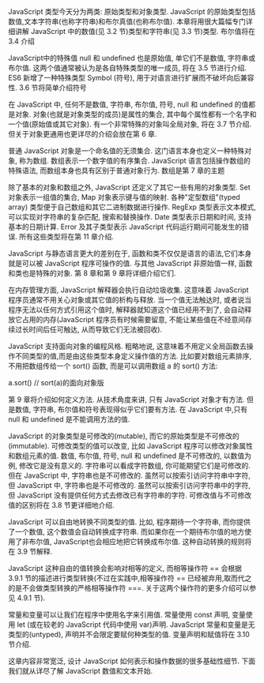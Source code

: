 JavaScript 类型今天分为两类: 原始类型和对象类型. JavaScript 的原始类型包括数值,文本字符串(也称字符串)和布尔真值(也称布尔值). 本章将用很大篇幅专门详细讲解 JavaScript 中的数值(见 3.2 节)类型和字符串(见 3.3 节)类型. 布尔值将在 3.4 介绍

JavaScript中的特殊值 null 和 undefined 也是原始值, 单它们不是数值, 字符串或布尔值. 这两个值通常被认为是各自特殊类型的唯一成员, 将在 3.5 节进行介绍. ES6 新增了一种特殊类型 Symbol (符号), 用于对语言进行扩展而不破坏向后兼容性. 3.6 节将简单介绍符号

在 JavaScript 中, 任何不是数值, 字符串, 布尔值, 符号, null 和 undefined 的值都是对象. 对象(也就是对象类型的成员)是属性的集合, 其中每个属性都有一个名字和一个值(原始值或其它对象). 有一个非常特殊的对象叫全局对象, 将在 3.7 节介绍. 但关于对象更通用也更详尽的介绍会放在第 6 章.

普通 JavaScript 对象是一个命名值的无须集合. 这门语言本身也定义一种特殊对象, 称为数组. 数组表示一个数字值的有序集合. JavaScript 语言包括操作数组的特殊语法, 而数组本身也具有区别于普通对象行为. 数组是第 7 章的主题

除了基本的对象和数组之外, JavaScript 还定义了其它一些有用的对象类型. Set 对象表示一组值的集合, Map 对象表示键与值的映射. 各种"定型数组"(typed array)  类型便于自己数组和其它二进制数据进行操作. RegExp 类型表示文本模式, 可以实现对字符串的复杂匹配, 搜索和替换操作. Date 类型表示日期和时间, 支持基本的日期计算. Error 及其子类型表示 JavaScript 代码运行期间可能发生的错误. 所有这些类型将在第 11 章介绍.

JavaScript 与静态语言更大的差别在于, 函数和类不仅仅是语言的语法,它们本身就是可以被 JavaScript 程序可操作的值. 与其他 JavaScript 非原始值一样, 函数和类也是特殊的对象. 第 8 章和第 9 章将详细介绍它们.

在内存管理方面, JavaScript 解释器会执行自动垃圾收集. 这意味着 JavaScript 程序员通常不用关心对象或其它值的析构与释放. 当一个值无法触达时, 或者说当程序无法以任何方式引用这个值时, 解释器就知道这个值已经用不到了, 会自动释放它占用的内存(JavaScript 程序员有时候需要留意, 不能让某些值在不经意间存续过长时间后任可触达, 从而导致它们无法被回收).

JavaScript  支持面向对象的编程风格. 粗略地说, 这意味着不用定义全局函数去操作不同类型的值,而是由这些类型本身定义操作值的方法. 比如要对数组元素排序, 不用把数组传给一个 sort()  函数, 而是可以调用数组 a 的 sort() 方法:

a.sort()    // sort(a)的面向对象版

第 9 章将介绍如何定义方法. 从技术角度来讲, 只有 JavaScript 对象才有方法.  但是数值, 字符串, 布尔值和符号表现得似乎它们要有方法. 在 JavaScript 中,只有 null 和 undefined 是不能调用方法的值.

JavaScript 的对象类型是可修改的(mutable), 而它的原始类型是不可修改的(immutable). 可修改类型的值可以改变, 比如 JavaScript 程序可以修改对象属性和数组元素的值. 数值, 布尔值, 符号, null 和 undefined 是不可修改的, 以数值为例, 修改它是没有意义的. 字符串可以看成字符数组, 你可能期望它们是可修改的. 但在 JavaScript 中, 字符串也是不可修改的. 虽然可以按索引访问字符串中字符, 但 JavaScript 中, 字符串也是不可修改的. 虽然可以按索引访问字符串中的字符, 但 JavaScript 没有提供任何方式去修改已有字符串的字符. 可修改值与不可修改值的区别将在 3.8 节更详细地介绍.

JavaScript 可以自由地转换不同类型的值. 比如, 程序期待一个字符串, 而你提供了一个数值, 这个数值会自动转换成字符串. 而如果你在一个期待布尔值的地方使用了非布尔值, JavaScript也会相应地把它转换成布尔值. 这种自动转换的规则将在 3.9 节解释.

JavaScript 这种自由的值转换会影响对相等的定义, 而相等操作符 == 会根据 3.9.1 节的描述进行类型转换(不过在实践中,相等操作符 == 已经被弃用,取而代之的是不会做类型转换的严格相等操作符 ===. 关于这两个操作符的更多介绍可以参见 4.9.1 节).

常量和变量可以让我们在程序中使用名字来引用值. 常量使用 const 声明, 变量使用 let (或在较老的 JavaScript 代码中使用 var)声明. JavaScript 常量和变量是无类型的(untyped), 声明并不会限定要赋何种类型的值. 变量声明和赋值将在 3.10 节介绍.

这章内容非常宽泛, 设计 JavaScript 如何表示和操作数据的很多基础性细节. 下面我们就从详尽了解 JavaScript 数值和文本开始.